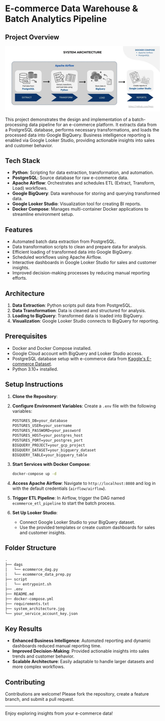 # E-commerce Data Warehouse & Batch Analytics Pipeline

## Project Overview
![](system_architecture.jpg)

This project demonstrates the design and implementation of a batch-processing data pipeline for an e-commerce platform. It extracts data from a PostgreSQL database, performs necessary transformations, and loads the processed data into Google BigQuery. Business intelligence reporting is enabled via Google Looker Studio, providing actionable insights into sales and customer behavior.

## Tech Stack
- **Python**: Scripting for data extraction, transformation, and automation.
- **PostgreSQL**: Source database for raw e-commerce data.
- **Apache Airflow**: Orchestrates and schedules ETL (Extract, Transform, Load) workflows.
- **Google BigQuery**: Data warehouse for storing and querying transformed data.
- **Google Looker Studio**: Visualization tool for creating BI reports.
- **Docker Compose**: Manages multi-container Docker applications to streamline environment setup.

## Features
- Automated batch data extraction from PostgreSQL.
- Data transformation scripts to clean and prepare data for analysis.
- Efficient loading of transformed data into Google BigQuery.
- Scheduled workflows using Apache Airflow.
- Interactive dashboards in Google Looker Studio for sales and customer insights.
- Improved decision-making processes by reducing manual reporting efforts.

## Architecture
1. **Data Extraction**: Python scripts pull data from PostgreSQL.
2. **Data Transformation**: Data is cleaned and structured for analysis.
3. **Loading to BigQuery**: Transformed data is loaded into BigQuery.
4. **Visualization**: Google Looker Studio connects to BigQuery for reporting.

## Prerequisites
- Docker and Docker Compose installed.
- Google Cloud account with BigQuery and Looker Studio access.
- PostgreSQL database setup with e-commerce data from [Kaggle's E-commerce Dataset](https://www.kaggle.com/datasets/benroshan/ecommerce-data/data). 
- Python 3.10+ installed.

## Setup Instructions
1. **Clone the Repository**:

2. **Configure Environment Variables**:
   Create a `.env` file with the following variables:
   ```env
   POSTGRES_DB=your_database
   POSTGRES_USER=your_username
   POSTGRES_PASSWORD=your_password
   POSTGRES_HOST=your_postgres_host
   POSTGRES_PORT=your_postgres_port
   BIGQUERY_PROJECT=your_gcp_project
   BIGQUERY_DATASET=your_bigquery_dataset
   BIGQUERY_TABLE=your_bigquery_table
   ```

3. **Start Services with Docker Compose**:
   ```bash
   docker-compose up -d
   ```

4. **Access Apache Airflow**:
   Navigate to `http://localhost:8080` and log in with the default credentials (`airflow/airflow`).

5. **Trigger ETL Pipeline**:
   In Airflow, trigger the DAG named `ecommerce_etl_pipeline` to start the batch process.

6. **Set Up Looker Studio**:
   - Connect Google Looker Studio to your BigQuery dataset.
   - Use the provided templates or create custom dashboards for sales and customer insights.

## Folder Structure
```
.
├── dags
│   └── ecommerce_dag.py
│   └── ecommerce_data_prep.py
├── script
│   └── entrypoint.sh
├── .env
├── README.md
├── docker-compose.yml
├── requirements.txt
├── system_architecture.jpg
└── your_service_account_key.json
```

## Key Results
- **Enhanced Business Intelligence**: Automated reporting and dynamic dashboards reduced manual reporting time.
- **Improved Decision-Making**: Provided actionable insights into sales trends and customer behavior.
- **Scalable Architecture**: Easily adaptable to handle larger datasets and more complex workflows.

## Contributing
Contributions are welcome! Please fork the repository, create a feature branch, and submit a pull request.

---

Enjoy exploring insights from your e-commerce data!
